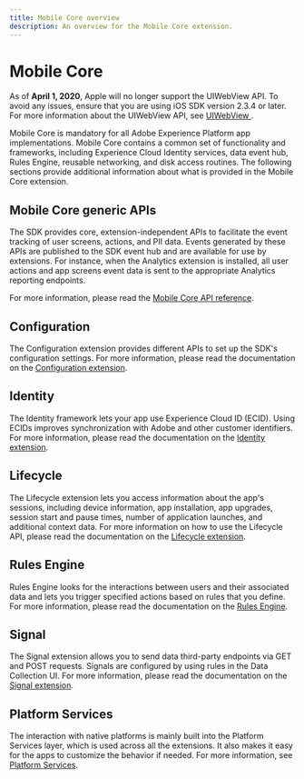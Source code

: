 ```yaml
---
title: Mobile Core overview
description: An overview for the Mobile Core extension.
---
```


# Mobile Core

<InlineAlert variant="warning" slots="text"/>

As of **April 1, 2020**, Apple will no longer support the UIWebView API. To avoid any issues, ensure that you are using iOS SDK version 2.3.4 or later. For more information about the UIWebView API, see [UIWebView ](https://developer.apple.com/documentation/uikit/uiwebview).

Mobile Core is mandatory for all Adobe Experience Platform app implementations. Mobile Core contains a common set of functionality and frameworks, including Experience Cloud Identity services, data event hub, Rules Engine, reusable networking, and disk access routines. The following sections provide additional information about what is provided in the Mobile Core extension.

## Mobile Core generic APIs

The SDK provides core, extension-independent APIs to facilitate the event tracking of user screens, actions, and PII data. Events generated by these APIs are published to the SDK event hub and are available for use by extensions. For instance, when the Analytics extension is installed, all user actions and app screens event data is sent to the appropriate Analytics reporting endpoints.

For more information, please read the [Mobile Core API reference](api-reference.md).

## Configuration

The Configuration extension provides different APIs to set up the SDK's configuration settings. For more information, please read the documentation on the [Configuration extension](configuration/index.md).

## Identity

The Identity framework lets your app use Experience Cloud ID (ECID). Using ECIDs improves synchronization with Adobe and other customer identifiers. For more information, please read the documentation on the [Identity extension](identity/index.md).

## Lifecycle

The Lifecycle extension lets you access information about the app's sessions, including device information, app installation, app upgrades, session start and pause times, number of application launches, and additional context data. For more information on how to use the Lifecycle API, please read the documentation on the [Lifecycle extension](lifecycle/index.md).

## Rules Engine

Rules Engine looks for the interactions between users and their associated data and lets you trigger specified actions based on rules that you define. For more information, please read the documentation on the [Rules Engine](rules-engine/index.md).

## Signal

The Signal extension allows you to send data third-party endpoints via GET and POST requests. Signals are configured by using rules in the Data Collection UI. For more information, please read the documentation on the [Signal extension](signal/index.md).

## Platform Services

The interaction with native platforms is mainly built into the Platform Services layer, which is used across all the extensions. It also makes it easy for the apps to customize the behavior if needed. For more information, see [Platform Services](platform-services/index.md).

